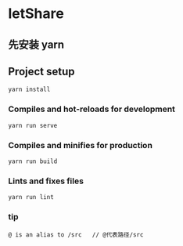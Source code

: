 # letShare

## 先安装 yarn

## Project setup

```
yarn install
```

### Compiles and hot-reloads for development

```
yarn run serve
```

### Compiles and minifies for production

```
yarn run build
```

### Lints and fixes files

```
yarn run lint
```

### tip

```
@ is an alias to /src   // @代表路径/src
```
